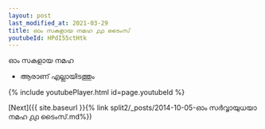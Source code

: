 ```yaml
---
layout: post
last_modified_at: 2021-03-29
title: ഓം സകളായ നമഹ ൧൧ ടൈംസ്
youtubeId: HPdI55ctHtk
---
```

 
 
 ഓം സകളായ നമഹ 
 
 -  ആരാണ് എല്ലായിടത്തും 
 
  
 
  
 
 
 
 
 
 


{% include youtubePlayer.html id=page.youtubeId %}
 
[Next]({{ site.baseurl }}{% link  split2/_posts/2014-10-05-ഓം സർവ്വായുധയാ നമഹ ൧൧ ടൈംസ്.md%})
 
